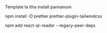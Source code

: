 Template la itha install pannanum

npm install -D prettier prettier-plugin-tailwindcss

npm add react-qr-reader --legacy-peer-deps